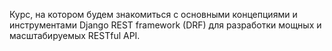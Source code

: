 Курс, на котором будем знакомиться с основными концепциями и инструментами Django REST framework (DRF) для разработки мощных и масштабируемых RESTful API.

